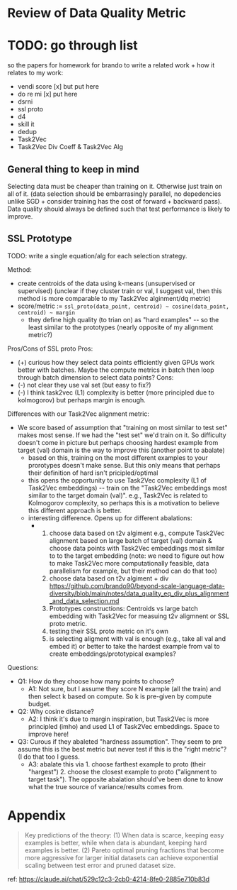 # Review of Data Quality Metric

# TODO: go through list
so the papers for homework for brando to write a related work + how it relates to my work:
- vendi score [x] but put here
- do re mi [x] put here
- dsrni
- ssl proto
- d4
- skill it
- dedup
- Task2Vec
- Task2Vec Div Coeff & Task2Vec Alg

## General thing to keep in mind
Selecting data must be cheaper than training on it. Otherwise just train on all of it. (data selection should be embarrasingly parallel, no depedencies unlike SGD + consider training has the cost of forward + backward pass).
Data quality should always be defined such that test performance is likely to improve. 

## SSL Prototype
TODO: write a single equation/alg for each selection strategy. 

Method:
- create centroids of the data using k-means (unsupervised or supervised) (unclear if they cluster train or val, I suggest val, then this method is more comparable to my Task2Vec alginment/dq metric)
- score/metric := `ssl_proto(data_point, centroid) ~ cosine(data_point, centroid) ~ margin`
  - they define high quality (to trian on) as "hard examples" -- so the least similar to the prototypes (nearly opposite of my alignment metric?)

Pros/Cons of SSL proto
Pros:
- (+) curious how they select data points efficiently given GPUs work better with batches. Maybe the compute metrics in batch then loop through batch dimension to select data points?
Cons:
- (-) not clear they use val set (but easy to fix?)
- (-) I think task2vec (L1) complexity is better (more principled due to kolmogorov) but perhaps margin is enough.

Differences with our Task2Vec alignment metric:
- We score based of assumption that "training on most similar to test set" makes most sense. If we had the "test set" we'd train on it. So difficulty doesn't come in picture but perhaps choosing hardest example from target (val) domain is the way to improve this (another point to abalate)
  - based on this, training on the most different examples to your prorotypes doesn't make sense. But this only means that perhaps their definition of hard isn't pricipled/optimal
  - this opens the opportunity to use Task2Vec complexity (L1 of Task2Vec embeddings) -- train on the "Task2Vec embeddings most similar to the target domain (val)". e.g., Task2Vec is related to Kolmogorov complexity, so perhaps this is a motivation to believe this different approach is better.
  - interesting difference. Opens up for different abalations:
    - 1. choose data based on t2v algiment e.g., compute Task2Vec alignment based on large batch of target (val) domain & choose data points with Task2Vec embeddings most similar to to the target embedding (note: we need to figure out how to make Task2Vec more computationally feasible, data parallelism for example, but their method can do that too)
      2. choose data based on t2v algiment + div https://github.com/brando90/beyond-scale-language-data-diversity/blob/main/notes/data_quality_eq_div_plus_alignment_and_data_selection.md
      3. Prototypes constructions: Centroids vs large batch embedding with Task2Vec for measuing t2v aligmnent or SSL proto metric.
      4. testing their SSL proto metric on it's own
      5. is selecting aligment with val is enough (e.g., take all val and embed it) or better to take the hardest example from val to create embeddings/prototypical examples?

Questions: 
- Q1: How do they choose how many points to choose?
  - A1: Not sure, but I assume they score N example (all the train) and then select k based on compute. So k is pre-given by compute budget.
- Q2: Why cosine distance?
  - A2: I think it's due to margin inspiration, but Task2Vec is more principled (imho) and used L1 of Task2Vec embeddings. Space to improve here! 
- Q3: Curous if they abaleted "hardness assumption". They seem to pre assume this is the best metric but never test if this is the "right metric"? (I do that too I guess.
  - A3: abalate this via 1. choose farthest example to proto (their "hargest") 2. choose the closest example to proto ("alignment to target task"). The opposite abalation should've been done to know what the true source of variance/results comes from. 

# Appendix

> Key predictions of the theory: (1) When data is scarce, keeping easy examples is better, while when data is abundant, keeping hard examples is better. (2) Pareto optimal pruning fractions that become more aggressive for larger initial datasets can achieve exponential scaling between test error and pruned dataset size.

ref: https://claude.ai/chat/529c12c3-2cb0-4214-8fe0-2885e710b83d
